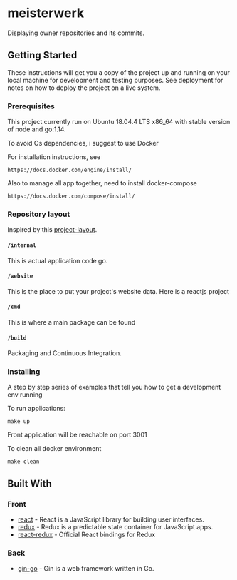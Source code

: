 # meisterwerk

Displaying owner repositories and its commits.

## Getting Started

These instructions will get you a copy of the project up and running on your local machine for development and testing purposes. See deployment for notes on how to deploy the project on a live system.

### Prerequisites

This project currently run on Ubuntu 18.04.4 LTS x86_64 with stable version of node and go:1.14.

To avoid Os dependencies, i suggest to use Docker

For installation instructions, see 
```
https://docs.docker.com/engine/install/
```

Also to manage all app together, need to install docker-compose

```
https://docs.docker.com/compose/install/
```

### Repository layout

Inspired by this [project-layout](https://github.com/golang-standards/project-layout).
#### `/internal`

  This is actual application code go.
  
#### `/website`

  This is the place to put your project's website data. Here is a reactjs project
  
#### `/cmd`

  This is where a main package can be found

#### `/build`

  Packaging and Continuous Integration.


### Installing

A step by step series of examples that tell you how to get a development env running

To run applications:
```
make up
```

Front application will be reachable on port 3001

To clean all docker environment
```
make clean
```

## Built With
### Front
* [react](https://github.com/facebook/react) - React is a JavaScript library for building user interfaces.
* [redux](https://github.com/reduxjs/redux) - Redux is a predictable state container for JavaScript apps.
* [react-redux](https://github.com/reduxjs/react-redux) - Official React bindings for Redux
### Back
* [gin-go](https://github.com/gin-gonic/gin) - Gin is a web framework written in Go.
